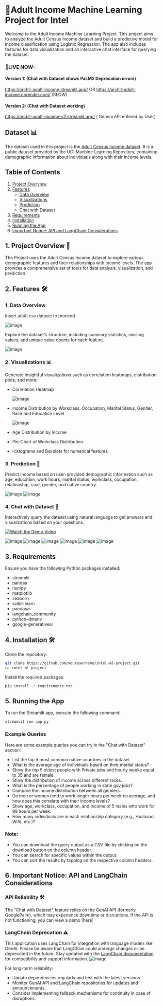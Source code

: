 # 🚀Adult Income Machine Learning Project for Intel 

Welcome to the Adult Income Machine Learning Project. This project aims to analyze the Adult Census Income dataset and build a predictive model for income classification using Logistic Regression. The app also includes features for data visualization and an interactive chat interface for querying the dataset. 

  ### 🔗LIVE NOW- 
  #### Version 1: (Chat with Dataset shows PaLM2 Deprecation errors)
  https://archit-adult-income.streamlit.app/ OR https://archit-adult-income.onrender.com/   (SLOW)
  #### Version 2: (Chat with Dataset working)
  https://archit-adult-income-v2.streamlit.app/ ( Gemini API entered by User)


## Dataset 📊
The dataset used in this project is the [Adult Census Income dataset](https://archive.ics.uci.edu/dataset/2/adult). It is a public dataset provided by the UCI Machine Learning Repository, containing demographic information about individuals along with their income levels.

## Table of Contents
1. [Project Overview](#project-overview)
2. [Features](#features)
   - [Data Overview](#data-overview)
   - [Visualizations](#visualizations)
   - [Prediction](#prediction)
   - [Chat with Dataset](#chat-with-dataset)
3. [Requirements](#requirements)
4. [Installation](#installation)
5. [Running the App](#running-the-app)
6. [Important Notice: API and LangChain Considerations](#important-notice-api-and-langchain-considerations)


## 1. Project Overview 📝
The Project uses the Adult Census Income dataset to explore various demographic features and their relationships with income levels. The app provides a comprehensive set of tools for data analysis, visualization, and prediction.

## 2. Features 🛠️
### 1. Data Overview
Insert adult.csv dataset to proceed 

![image](https://github.com/arc-ch/intel-ml-project/assets/134518231/34e57e25-2133-49a6-98a3-08cda7e4f4c5)

Explore the dataset's structure, including summary statistics, missing values, and unique value counts for each feature.

![image](https://github.com/arc-ch/intel-ml-project/assets/134518231/7db2a056-c3a8-43ec-bd8a-d953c2902d2b)

### 2. Visualizations 📊
Generate insightful visualizations such as correlation heatmaps, distribution plots, and more:
- Correlation Heatmap

  ![image](https://github.com/arc-ch/intel-ml-project/assets/134518231/d43eb6a4-314e-4d85-9126-3bbdbabc61a2)
- Income Distribution by Workclass, Occupation, Marital Status, Gender, Race and Education Level

  ![image](https://github.com/arc-ch/intel-ml-project/assets/134518231/a8d99e75-94d4-4114-bf92-6e421edde3c9)

- Age Distribution by Income
- Pie-Chart of Workclass Distribution
- Histograms and Boxplots for numerical features

### 3. Prediction 🎯
Predict income based on user-provided demographic information such as age, education, work hours, marital status, workclass, occupation, relationship, race, gender, and native country.

![image](https://github.com/arc-ch/intel-ml-project/assets/134518231/de2b011e-476b-47b7-b640-975bb00e9ecd)
![image](https://github.com/arc-ch/intel-ml-project/assets/134518231/cc8ac15a-5409-4d0d-a05d-37c775280a45)

### 4. Chat with Dataset 💬
Interactively query the dataset using natural language to get answers and visualizations based on your questions.

[![Watch the Demo Video](https://img.shields.io/badge/Watch_the_Demo_Video-EF2D5E?style=for-the-badge&logoColor=white&logo=DocuSign)](https://drive.google.com/file/d/1T995U-vWWqWPR4tJLd6eiy5rzoY-zK12/view?usp=drive_link)


![image](https://github.com/arc-ch/intel-ml-project/assets/134518231/9059dd09-a437-4422-8949-4b6c06cd5b55)
![image](https://github.com/arc-ch/intel-ml-project/assets/134518231/fe8ce178-4e53-4adb-911c-3f1498aaffa9)
![image](https://github.com/arc-ch/intel-ml-project/assets/134518231/ff5c7f79-301d-497e-886e-7da57535eb35)
![image](https://github.com/arc-ch/intel-ml-project/assets/134518231/2beb7df1-dea6-486c-ac9b-b5597b3d91a1)
![image](https://github.com/arc-ch/intel-ml-project/assets/134518231/d259a36f-d718-4c70-b0fc-657cfd51dbe5)
![image](https://github.com/arc-ch/intel-ml-project/assets/134518231/a8d7da49-68e5-4f35-a248-941f0afa8c90)

## 3. Requirements
Ensure you have the following Python packages installed:
- streamlit
- pandas
- numpy
- matplotlib
- seaborn
- scikit-learn
- pandasai
- langchain_community
- python-dotenv
- google-generativeai

## 4. Installation 🛠️
Clone the repository:
```sh
git clone https://github.com/yourusername/intel-ml-project.git
cd intel-ml-project
```
Install the required packages:

```sh
pip install -r requirements.txt
```

## 5. Running the App
To run the Streamlit app, execute the following command:
```sh
streamlit run app.py
```

  ### Example Queries
  Here are some example queries you can try in the "Chat with Dataset" section:
  
  -  List the top 5 most common native countries in the dataset.
  -  What is the average age of individuals based on their marital status?
  -  Show the top 5 oldest people with Private jobs and hourly weeks equal to 35 and are female.
  -  Show the distribution of income across different races.
  -  What is the percentage of people working in state gov jobs?
  -  Compare the income distribution between all genders.
  -  Do men or women tend to work longer hours per week on average, and how does this correlate with their income levels?
  -  Show age, workclass, occupation, and income of 5 males who work for 99 hours per week.
  -  How many individuals are in each relationship category (e.g., Husband, Wife, etc.)?  
  
 ### Note:
  - You can download the query output as a CSV file by clicking on the download button on the column header.
  - You can search for specific values within the output.
  - You can sort the results by tapping on the respective column headers.


## 6. Important Notice: API and LangChain Considerations

  ### API Reliability 🛠️
  
  The "Chat with Dataset" feature relies on the GenAI API (formerly GooglePalm), which may experience downtime or disruptions. If the API is not functioning, you can view a demo [here]
  
  ### LangChain Deprecation ⚠️
  
  This application uses LangChain for integration with language models like GenAI. Please be aware that LangChain could undergo changes or be deprecated in the future. Stay updated with the [LangChain documentation](https://langchain.readthedocs.io/en/latest/) for compatibility and support information.
  ![image](https://github.com/arc-ch/intel-ml-project/assets/134518231/a5b9ae74-eba6-43b1-94db-15adb64f7306)

  For long-term reliability:
  - Update dependencies regularly and test with the latest versions.
  - Monitor GenAI API and LangChain repositories for updates and announcements.
  - Consider implementing fallback mechanisms for continuity in case of disruptions.

